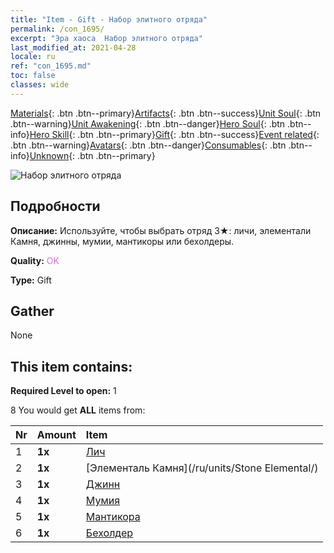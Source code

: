 ```yaml
---
title: "Item - Gift - Набор элитного отряда"
permalink: /con_1695/
excerpt: "Эра хаоса  Набор элитного отряда"
last_modified_at: 2021-04-28
locale: ru
ref: "con_1695.md"
toc: false
classes: wide
---
```

 [Materials](/ItemsRU/){: .btn .btn--primary}[Artifacts](/ItemsRU/Artifacts/){: .btn .btn--success}[Unit Soul](/ItemsRU/UnitSoul/){: .btn .btn--warning}[Unit Awakening](/ItemsRU/UnitAwakening/){: .btn .btn--danger}[Hero Soul](/ItemsRU/HeroSoul/){: .btn .btn--info}[Hero Skill](/ItemsRU/HeroSkill/){: .btn .btn--primary}[Gift](/ItemsRU/Gift/){: .btn .btn--success}[Event related](/ItemsRU/Events/){: .btn .btn--warning}[Avatars](/ItemsRU/Avatars/){: .btn .btn--danger}[Consumables](/ItemsRU/Consumables/){: .btn .btn--info}[Unknown](/ItemsRU/Unknown/){: .btn .btn--primary}

 ![Набор элитного отряда](/images/t/i_907054.png)

## Подробности
 **Описание:** Используйте, чтобы выбрать отряд 3★: личи, элементали Камня, джинны, мумии, мантикоры или бехолдеры.

 **Quality:** <span style="color: #DA70D6">OK</span>

 **Type:** Gift

## Gather

  None

## This item contains:

 **Required Level to open:** 1

 8 You would get **ALL** items  from:

  | Nr | Amount |     Item    |
  |:---|:-------|:------------|
  | 1 |  **1x** | [Лич](/ru/units/Lich/) |  | 
  | 2 |  **1x** | [Элементаль Камня](/ru/units/Stone Elemental/) |  | 
  | 3 |  **1x** | [Джинн](/ru/units/Genie/) |  | 
  | 4 |  **1x** | [Мумия](/ru/units/Mummy/) |  | 
  | 5 |  **1x** | [Мантикора](/ru/units/Manticore/) |  | 
  | 6 |  **1x** | [Бехолдер](/ru/units/Beholder/) |  | 
